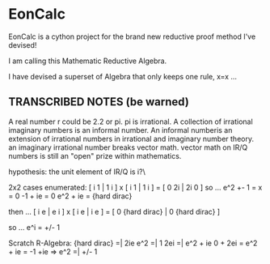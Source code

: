# EonCalc

EonCalc is a cython project for the brand new reductive proof method I've devised!

I am calling this Mathematic Reductive Algebra.

I have devised a superset of Algebra that only keeps one rule, x=x ...

## TRANSCRIBED NOTES (be warned)
A real number r could be 2.2 or pi. pi is irrational. A collection of irrational imaginary numbers is an informal number.
An informal numberis an extension of irrational numbers in irrational and imaginary number theory.
an imaginary irrational number breaks vector math.
vector math on IR/Q numbers is still an "open" prize within mathematics.

hypothesis:
the unit element of IR/Q is i?\

2x2 cases enumerated:
[ i 1 | 1 i ] x [ i 1 | 1 i ] = [ 0 2i | 2i 0 ]
so ...
e^2 +- 1 = x = 0
-1 + ie = 0
e^2 + ie = {hard dirac}

then ...
[ i e | e i ] x [ i e | i e ] = [ 0 {hard dirac} | 0 {hard dirac} ]

so ...
e^i = +/- 1

Scratch R-Algebra:
{hard dirac} =| 2ie
e^2 =| 1
2ei =| e^2 + ie
0 + 2ei = e^2 + ie = -1 +ie
=>
e^2 =| +/- 1
